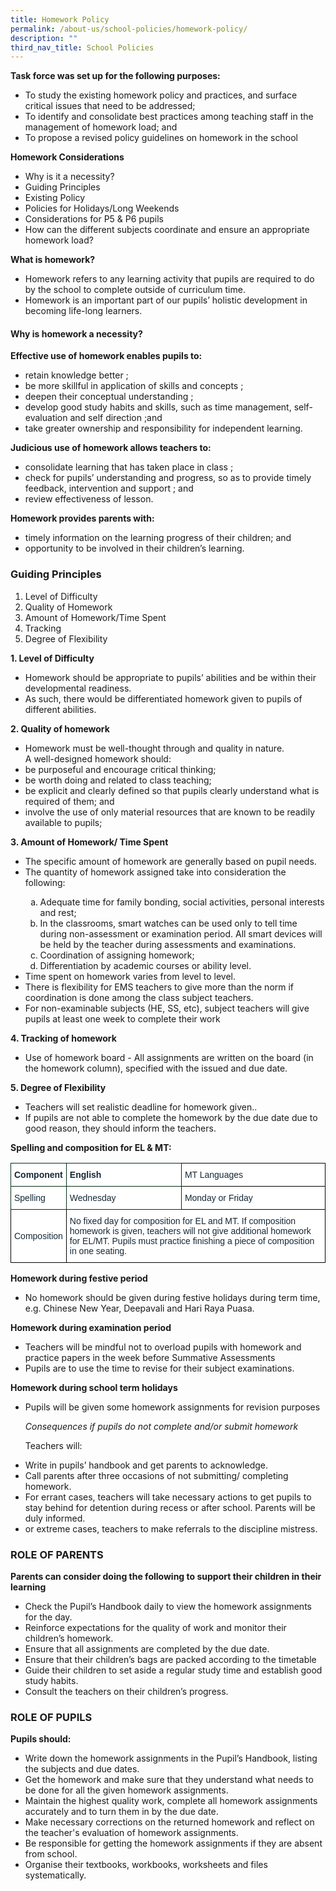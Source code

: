 ```yaml
---
title: Homework Policy
permalink: /about-us/school-policies/homework-policy/
description: ""
third_nav_title: School Policies
---
```

<b>Task force was set up for the following purposes:</b>  
<ul>
  <li>To study the existing homework policy and practices, and surface critical issues that need to be addressed;</li>
  <li>To identify and consolidate best practices among teaching staff in the management of homework load; and</li>
  <li>To propose a revised policy guidelines on homework in the school</li>
</ul>  

<b>Homework Considerations</b>  
<ul>
  <li>Why is it a necessity?</li>
  <li>Guiding Principles</li>
  <li>Existing Policy</li>
  <li>Policies for Holidays/Long Weekends</li>
  <li>Considerations for P5 & P6 pupils</li>
  <li>How can the different subjects coordinate and ensure an appropriate homework load?</li>
</ul>  
  
<b>What is homework?</b>  
<ul>
  <li>Homework refers to any learning activity that pupils are required to do by the school to complete outside of curriculum time.</li>
  <li>Homework is an important part of our pupils’ holistic development in becoming life-long learners.</li>
</ul>  
  
  
<h4>Why is homework a necessity?</h4>
<b>Effective use of homework enables pupils to:</b>
<ul>
  <li>retain knowledge better ;</li>
  <li>be more skillful in application of skills and concepts ;</li>
  <li>deepen their conceptual understanding ;</li>
  <li>develop good study habits and skills, such as time management, self-evaluation and self direction ;and</li>
  <li>take greater ownership and responsibility for independent learning.</li>
</ul>  
  

<b>Judicious use of homework allows teachers to:</b>  
<ul>
  <li>consolidate learning that has taken place in class ;</li>
  <li>check for pupils’ understanding and progress, so as to provide timely feedback, intervention and support ; and</li>
  <li>review effectiveness of lesson. </li>
</ul>  

<b>Homework provides parents with:</b>  
<ul>
  <li>timely information on the learning progress of their children; and</li>
  <li>opportunity to be involved in their children’s learning.</li>
</ul>  

<h3>Guiding Principles</h3>  
<ol>
  <li>Level of Difficulty</li>
  <li>Quality of Homework</li>
  <li>Amount of Homework/Time Spent</li>
  <li>Tracking</li>
  <li>Degree of Flexibility</li>
</ol>  
  

<b>1. Level of Difficulty</b>  
<ul>
  <li>Homework should be appropriate to pupils’ abilities and be within their developmental readiness.</li>
  <li>As such, there would be differentiated homework given to pupils of different abilities.</li>
</ul>  
   
<b>2. Quality of homework</b>
<ul>
  <li>Homework must be well-thought through and quality in nature.</li>
  A well-designed homework should:
  <li>be purposeful and encourage critical thinking;</li>
  <li>be worth doing and related to class teaching;</li>
  <li>be explicit and clearly defined so that pupils clearly understand what is required of them; and</li>
  <li>involve the use of only material resources that are known to be readily available to pupils;</li>
</ul>  



<b>3. Amount of Homework/ Time Spent</b>
<style>
ol.k {list-style-type: lower-alpha;}
</style>
<ul>
	<li>The specific amount of homework are generally based on pupil needs.</li>
	<li>The quantity of homework assigned take into consideration the following:</li>
<ol class="k">
	
<li>Adequate time for family bonding, social activities, personal interests and rest;</li> 
	
<li> In the classrooms, smart watches can be used only to tell time during non-assessment or examination period. All smart devices will be held by the teacher during assessments and examinations.</li>

<li>Coordination of assigning homework;</li>
<li>Differentiation by academic courses or ability level.</li>
</ol>
	<li>Time spent on homework varies from level to level.</li>
	<li>There is flexibility for EMS teachers to give more than the norm if coordination is done among the class subject teachers.</li>
    <li>For non-examinable subjects (HE, SS, etc), subject teachers will give pupils at least one week to complete their work</li>
</ul>

 
<b>4. Tracking of homework</b>
<ul>
  <li>Use of homework board - All assignments are written on the board (in the homework column), specified with the issued and due date.</li>
</ul>  

<b>5. Degree of Flexibility</b>  
<ul>
  <li>Teachers will set realistic deadline for homework given..</li>
  <li>If pupils are not able to complete the homework by the due date due to good reason, they should inform the teachers.</li>
</ul>

<b>Spelling and composition for EL & MT:</b>
<p>
<table style="border-collapse:collapse;border-spacing:0" class="tg"><thead><tr><th style="background-color:#FFF;border-color:#002d13;border-style:solid;border-width:1px;color:#162837;font-family:Arial, sans-serif;font-size:14px;font-weight:bold;overflow:hidden;padding:10px 5px;text-align:left;vertical-align:middle;word-break:normal">Component<br></th><th style="background-color:#FFF;border-color:#002d13;border-style:solid;border-width:1px;color:#162837;font-family:Arial, sans-serif;font-size:14px;font-weight:bold;overflow:hidden;padding:10px 5px;text-align:left;vertical-align:middle;word-break:normal">English<br></th><th style="background-color:#FFF;border-color:black;border-style:solid;border-width:1px;color:#162837;font-family:Arial, sans-serif;font-size:14px;font-weight:normal;overflow:hidden;padding:10px 5px;text-align:left;vertical-align:middle;word-break:normal">MT Languages<br></th></tr></thead><tbody><tr><td style="background-color:#FFF;border-color:#002d13;border-style:solid;border-width:1px;color:#162837;font-family:Arial, sans-serif;font-size:14px;overflow:hidden;padding:10px 5px;text-align:left;vertical-align:middle;word-break:normal">Spelling<br></td><td style="background-color:#FFF;border-color:#002d13;border-style:solid;border-width:1px;color:#162837;font-family:Arial, sans-serif;font-size:14px;overflow:hidden;padding:10px 5px;text-align:left;vertical-align:middle;word-break:normal">Wednesday<br></td><td style="background-color:#FFF;border-color:black;border-style:solid;border-width:1px;color:#162837;font-family:Arial, sans-serif;font-size:14px;overflow:hidden;padding:10px 5px;text-align:left;vertical-align:middle;word-break:normal">Monday or Friday<br></td></tr><tr><td style="background-color:#FFF;border-color:black;border-style:solid;border-width:1px;color:#162837;font-family:Arial, sans-serif;font-size:14px;overflow:hidden;padding:10px 5px;text-align:left;vertical-align:middle;word-break:normal">Composition<br></td><td style="background-color:#FFF;border-color:black;border-style:solid;border-width:1px;color:#162837;font-family:Arial, sans-serif;font-size:14px;overflow:hidden;padding:10px 5px;text-align:left;vertical-align:middle;word-break:normal" colspan="2">No fixed day for composition for EL and MT. If composition homework is given, teachers will not give additional homework for EL/MT. Pupils must practice finishing a piece of composition in one seating.</td></tr></tbody></table>

<p>

<b>Homework during festive period</b> 
<ul>
  <li>No homework should be given during festive holidays during term time, e.g. Chinese New Year, Deepavali and Hari Raya Puasa.</li>
</ul> 

<b>Homework during examination period</b>
<ul>
  <li>Teachers will be mindful not to overload pupils with homework and practice papers in the week before Summative Assessments</li>
  <li>Pupils are to use the time to revise for their subject examinations.</li>
</ul> 

<b>Homework during school term holidays</b>
<ul>
  <li>Pupils will be given some homework assignments for revision purposes</li>
  <p>
  <i>Consequences if pupils do not complete and/or submit homework</i>
  <p>
  Teachers will:
  <p>
  <li>Write in pupils’ handbook and get parents to acknowledge.</li>
  <li>Call parents after three occasions of not submitting/ completing homework.</li>
  <li>For errant cases, teachers will take necessary actions to get pupils to stay behind for detention during recess or after school. Parents will be duly informed.</li>
  <li>or extreme cases, teachers to make referrals to the discipline mistress.</li>
</ul> 


<h3>ROLE OF PARENTS</h3> 
<b>Parents can consider doing the following to support their children in their learning</b>
<ul>
  <li>Check the Pupil’s Handbook daily to view the homework assignments for the day.</li>
  <li>Reinforce expectations for the quality of work and monitor their children’s homework.</li>
  <li>Ensure that all assignments are completed by the due date.</li>
  <li>Ensure that their children’s bags are packed according to the timetable</li>
  <li>Guide their children to set aside a regular study time and establish good study habits.</li>
  <li>Consult the teachers on their children’s progress.</li>
</ul>   

<h3>ROLE OF PUPILS</h3> 
<b>Pupils should:</b>
<ul>
  <li>Write down the homework assignments in the Pupil’s Handbook, listing the subjects and due dates.</li>
  <li>Get the homework and make sure that they understand what needs to be done for all the given homework assignments.</li>
  <li>Maintain the highest quality work, complete all homework assignments accurately and to turn them in by the due date.</li>
  <li>Make necessary corrections on the returned homework and reflect on the teacher's evaluation of homework assignments.</li>
  <li>Be responsible for getting the homework assignments if they are absent from school.</li>
  <li>Organise their textbooks, workbooks, worksheets and files systematically.</li>
</ul> 
